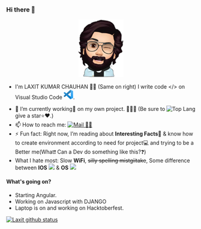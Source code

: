 ### Hi there 👋
 <p align="center">
<img src="src/AVATAR.png" alt="Avatar" width="120px">
</p>

- I'm LAXIT KUMAR CHAUHAN 🧒🏻 (Same on right) I write code </> on Visual Studio Code <img src="src/vs.png" width="25">.
<img src="https://github-readme-stats.vercel.app/api/top-langs/?username=kumarlaxit&theme=radical" alt="Top Lang" align="right"/>

 - 🔭 I’m currently working💼 on my own project. 📝🌳🌲 (Be sure to give a star⭐️❤️.)
 - 📫 How to reach me: [![Mail 📩📧](src/gmail.png)](mailto:kumarlaxitchauhan1410@gmail.com)
 - ⚡️ Fun fact: Right now, I’m reading about **Interesting Facts**📒 & know how to create environment according to need for project💻 and trying to be a Better me(What❗️ Can a Dev do something like this?❓)
 - What I hate most: Slow **WiFi**,  ~~silly spelling mistgiitake~~, Some difference between **IOS** <img src="src/IOS.png" width="25"> & **OS** <img src="src/OS.png" width="25">

#### What's going on?
 - Starting Angular.
 - Working on Javascript with DJANGO
 - Laptop is on and working on Hacktoberfest.


[![Laxit github status](https://github-readme-stats.vercel.app/api?username=kumarlaxit&count_private=true&show_icons=true&theme=radical)](https://github.com/anuraghazra/github-readme-stats)
<!-- #### Do you have any blog?
Yup we got you covered i am too much excited.
There is a too long story how this came to life. The story will be in about section. Wanna visit, just click on this👇👇.
<p align="center">
  <a href="https://blog.darkraspberry.me"><img src="../../blob/master/src/blog.png" alt="blog" /><a>
</p> -->


